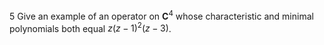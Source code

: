 5 Give an example of an operator on $\mathbf{C}^{4}$ whose characteristic and minimal polynomials both equal $z(z-1)^{2}(z-3)$.
